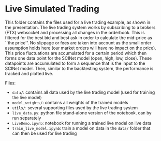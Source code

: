 # Live Simulated Trading

This folder contains the files used for a live trading example, as shown in the presentation. The live trading system works by subscribing to a brokers (FTX) websocket and processing all changes in the orderbook. This is filtered for the best bid and best ask in order to calculate the mid-price as ``the price''. No slippage or fees are taken into account as the small order assumption holds here (our market orders will have no impact on the price). This price fluctuations are accumulated for a certain period which then forms one data point for the SCINet model (open, high, low, close). These datapoints are accumulated to form a sequence that is the input to the SCINet model. Then, similar to the backtesting system, the performance is tracked and plotted live.


Files:

- `data/`: contains all data used by the live trading model (used for training the live model)
- `model_weights/`: contains all weights of the trained models
- `utils/`: several supporting files used by the live trading system
- `live_data.py`: python file stand-alone version of the notebook, can by run separately
- `LiveDemo.ipynb`: notebook for running a trained live model on live data
- `train_live_model.ipynb`: train a model on data in the `data/` folder that can then be used for live trading